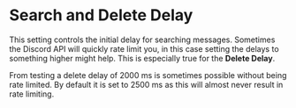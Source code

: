 # Search and Delete Delay

This setting controls the initial delay for searching messages. Sometimes the Discord API will quickly rate limit you, in this case setting the delays to something higher might help. This is especially true for the **Delete Delay**.

From testing a delete delay of 2000 ms is sometimes possible without being rate limited. By default it is set to 2500 ms as this will almost never result in rate limiting.
